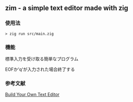 ## zim - a simple text editor made with zig

### 使用法

```
> zig run src/main.zig
```

### 機能

標準入力を受け取る簡単なプログラム

EOFか'q'が入力された場合終了する

### 参考文献

[Build Your Own Text Editor](https://viewsourcecode.org/snaptoken/kilo/ "kilo editor")

